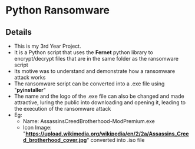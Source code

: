 
# Python Ransomware

## Details
* This is my 3rd Year Project.
* It is a Python script that uses the **Fernet** python library to encrypt/decrypt files that are in the same folder as the ransomware script
* Its motive was to understand and demonstrate how a ransomware attack works
* The ransomware script can be converted into a .exe file using "**pyinstaller**"
* The name and the logo of the .exe file can also be changed and made attractive, luring the public into downloading and opening it, leading to the execution of the ransomware attack
* Eg:
  * Name: AssassinsCreedBrotherhood-ModPremium.exe
  * Icon Image: "**https://upload.wikimedia.org/wikipedia/en/2/2a/Assassins_Creed_brotherhood_cover.jpg**"  converted into .iso file
